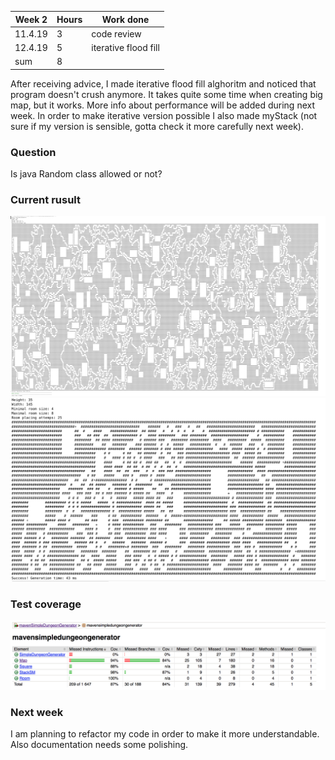 Week 2 | Hours | Work done
------ | ------| ------
11.4.19|    3   |code review
12.4.19|    5   |iterative flood fill
sum | 8  |      

After receiving advice, I made iterative flood fill alghoritm and noticed that program doesn't crush anymore. It takes quite 
some time when creating big map, but it works. More info about performance will be added during next week. In order to make 
iterative version possible I also made myStack (not sure if my version is sensible, gotta check it more carefully next week).

### Question  
Is java Random class allowed or not?

### Current rusult  
<img src="https://github.com/alemati/simpleDungeonGeneratorTiralabra2019/blob/master/documentation/mapAfterWeek5Vol2.png" width="1000">   
<img src="https://github.com/alemati/simpleDungeonGeneratorTiralabra2019/blob/master/documentation/mapAfterWeek5.png" width="1000">   
  

### Test coverage
<img src="https://github.com/alemati/simpleDungeonGeneratorTiralabra2019/blob/master/documentation/testCoverageAfterWeek5.png" width="1000">   

### Next week   
I am planning to refactor my code in order to make it more understandable. Also documentation needs some polishing.
